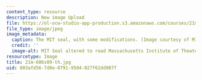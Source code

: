 ```yaml
---
content_type: resource
description: New image Upload
file: https://ol-ocw-studio-app-production.s3.amazonaws.com/courses/21m-606-introduction-to-stagecraft-spring-2009/803afd567d8e07919504027f62dd987f_21m-606s09-th.jpg
file_type: image/jpeg
image_metadata:
  caption: The MIT seal, with some modifications. (Image courtesy of MIT Theatre Department.)
  credit: ''
  image-alt: MIT Seal altered to read Massachusetts Institute of Theater.
resourcetype: Image
title: 21m-606s09-th.jpg
uid: 803afd56-7d8e-0791-9504-027f62dd987f
---
```

